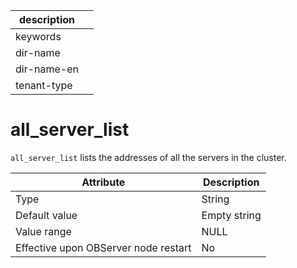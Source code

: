 | description ||
|---|---|
| keywords ||
| dir-name ||
| dir-name-en ||
| tenant-type ||

# all_server_list

`all_server_list` lists the addresses of all the servers in the cluster.

| **Attribute** | **Description** |
|------------------|--------|
| Type | String |
| Default value | Empty string |
| Value range | NULL |
| Effective upon OBServer node restart | No |
